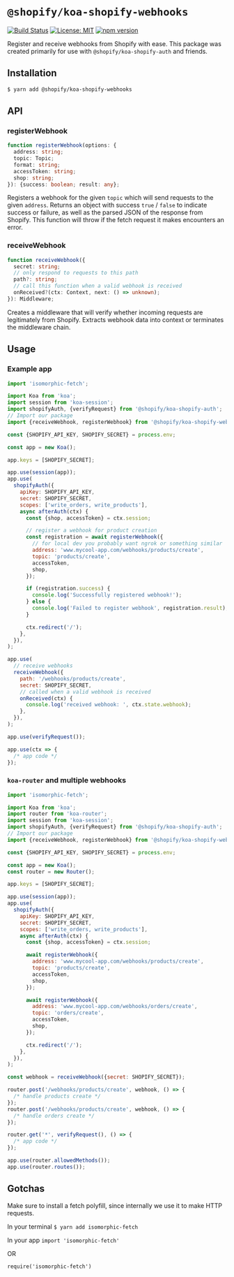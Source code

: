 # `@shopify/koa-shopify-webhooks`

[![Build Status](https://travis-ci.org/Shopify/quilt.svg?branch=master)](https://travis-ci.org/Shopify/quilt)
[![License: MIT](https://img.shields.io/badge/License-MIT-green.svg)](LICENSE.md) [![npm version](https://badge.fury.io/js/%40shopify%2Fkoa-shopify-webhooks.svg)](https://badge.fury.io/js/%40shopify%2Fkoa-shopify-webhooks.svg)

Register and receive webhooks from Shopify with ease. This package was created primarily for use with `@shopify/koa-shopify-auth` and friends.

## Installation

```bash
$ yarn add @shopify/koa-shopify-webhooks
```

## API

### registerWebhook

```typescript
function registerWebhook(options: {
  address: string;
  topic: Topic;
  format: string;
  accessToken: string;
  shop: string;
}): {success: boolean; result: any};
```

Registers a webhook for the given `topic` which will send requests to the given `address`. Returns an object with success `true` / `false` to indicate success or failure, as well as the parsed JSON of the response from Shopify. This function will throw if the fetch request it makes encounters an error.

### receiveWebhook

```typescript
function receiveWebhook({
  secret: string;
  // only respond to requests to this path
  path?: string;
  // call this function when a valid webhook is received
  onReceived?(ctx: Context, next: () => unknown);
}): Middleware;
```

Creates a middleware that will verify whether incoming requests are legitimately from Shopify. Extracts webhook data into context or terminates the middleware chain.

## Usage

### Example app

```javascript
import 'isomorphic-fetch';

import Koa from 'koa';
import session from 'koa-session';
import shopifyAuth, {verifyRequest} from '@shopify/koa-shopify-auth';
// Import our package
import {receiveWebhook, registerWebhook} from '@shopify/koa-shopify-webhooks';

const {SHOPIFY_API_KEY, SHOPIFY_SECRET} = process.env;

const app = new Koa();

app.keys = [SHOPIFY_SECRET];

app.use(session(app));
app.use(
  shopifyAuth({
    apiKey: SHOPIFY_API_KEY,
    secret: SHOPIFY_SECRET,
    scopes: ['write_orders, write_products'],
    async afterAuth(ctx) {
      const {shop, accessToken} = ctx.session;

      // register a webhook for product creation
      const registration = await registerWebhook({
        // for local dev you probably want ngrok or something similar
        address: 'www.mycool-app.com/webhooks/products/create',
        topic: 'products/create',
        accessToken,
        shop,
      });

      if (registration.success) {
        console.log('Successfully registered webhook!');
      } else {
        console.log('Failed to register webhook', registration.result);
      }

      ctx.redirect('/');
    },
  }),
);

app.use(
  // receive webhooks
  receiveWebhook({
    path: '/webhooks/products/create',
    secret: SHOPIFY_SECRET,
    // called when a valid webhook is received
    onReceived(ctx) {
      console.log('received webhook: ', ctx.state.webhook);
    },
  }),
);

app.use(verifyRequest());

app.use(ctx => {
  /* app code */
});
```

### `koa-router` and multiple webhooks

```javascript
import 'isomorphic-fetch';

import Koa from 'koa';
import router from 'koa-router';
import session from 'koa-session';
import shopifyAuth, {verifyRequest} from '@shopify/koa-shopify-auth';
// Import our package
import {receiveWebhook, registerWebhook} from '@shopify/koa-shopify-webhooks';

const {SHOPIFY_API_KEY, SHOPIFY_SECRET} = process.env;

const app = new Koa();
const router = new Router();

app.keys = [SHOPIFY_SECRET];

app.use(session(app));
app.use(
  shopifyAuth({
    apiKey: SHOPIFY_API_KEY,
    secret: SHOPIFY_SECRET,
    scopes: ['write_orders, write_products'],
    async afterAuth(ctx) {
      const {shop, accessToken} = ctx.session;

      await registerWebhook({
        address: 'www.mycool-app.com/webhooks/products/create',
        topic: 'products/create',
        accessToken,
        shop,
      });

      await registerWebhook({
        address: 'www.mycool-app.com/webhooks/orders/create',
        topic: 'orders/create',
        accessToken,
        shop,
      });

      ctx.redirect('/');
    },
  }),
);

const webhook = receiveWebhook({secret: SHOPIFY_SECRET});

router.post('/webhooks/products/create', webhook, () => {
  /* handle products create */
});
router.post('/webhooks/products/create', webhook, () => {
  /* handle orders create */
});

router.get('*', verifyRequest(), () => {
  /* app code */
});

app.use(router.allowedMethods());
app.use(router.routes());
```

## Gotchas

Make sure to install a fetch polyfill, since internally we use it to make HTTP requests.

In your terminal
`$ yarn add isomorphic-fetch`

In your app
`import 'isomorphic-fetch'`

OR

`require('isomorphic-fetch')`
